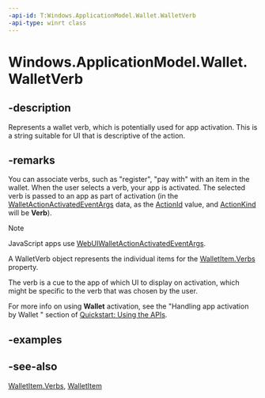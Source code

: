 ```yaml
---
-api-id: T:Windows.ApplicationModel.Wallet.WalletVerb
-api-type: winrt class
---
```


<!-- Class syntax.
public class WalletVerb : Windows.ApplicationModel.Wallet.IWalletVerb
-->

# Windows.ApplicationModel.Wallet.WalletVerb

## -description
Represents a wallet verb, which is potentially used for app activation. This is a string suitable for UI that is descriptive of the action.

## -remarks
You can associate verbs, such as "register", "pay with" with an item in the wallet. When the user selects a verb, your app is activated. The selected verb is passed to an app as part of activation (in the [WalletActionActivatedEventArgs](../windows.applicationmodel.activation/walletactionactivatedeventargs.md) data, as the [ActionId](../windows.applicationmodel.activation/walletactionactivatedeventargs_actionid.md) value, and [ActionKind](../windows.applicationmodel.activation/walletactionactivatedeventargs_actionkind.md) will be **Verb**).

> [!NOTE]
> JavaScript apps use [WebUIWalletActionActivatedEventArgs](../windows.ui.webui/webuiwalletactionactivatedeventargs.md).

A WalletVerb object represents the individual items for the [WalletItem.Verbs](walletitem_verbs.md) property.

The verb is a cue to the app of which UI to display on activation, which might be specific to the verb that was chosen by the user.

For more info on using **Wallet** activation, see the "Handling app activation by Wallet " section of [Quickstart: Using the   APIs](https://docs.microsoft.com/previous-versions/windows/apps/dn631257(v=win.10)).

## -examples

## -see-also
[WalletItem.Verbs](walletitem_verbs.md), [WalletItem](walletitem.md)
